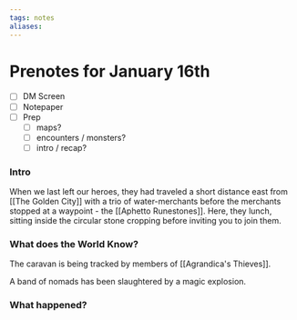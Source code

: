 ```yaml
---
tags: notes
aliases:
---
```


# Prenotes for January 16th
- [ ] DM Screen
- [ ] Notepaper
- [ ] Prep
	- [ ] maps?
	- [ ] encounters / monsters?
	- [ ] intro / recap?

### Intro

When we last left our heroes, they had traveled a short distance east from [[The Golden City]] with a trio of water-merchants before the merchants stopped at a waypoint - the [[Aphetto Runestones]]. Here, they lunch, sitting inside the circular stone cropping before inviting you to join them. 



### What does the World Know?

The caravan is being tracked by members of [[Agrandica's Thieves]].

A band of nomads has been slaughtered by a magic explosion.



### What happened?
